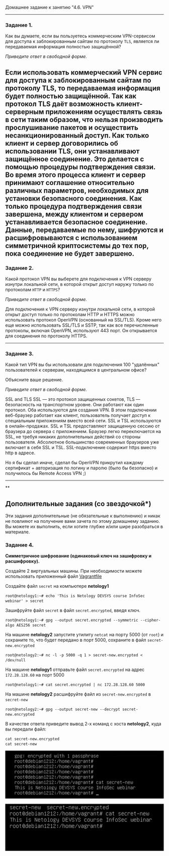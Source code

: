 Домашнее задание к занятию "4.6. VPN"

---

### Задание 1. 

Как вы думаете, если вы пользуетесь коммерческим VPN-сервисом для доступа к заблокированным сайтам по протоколу `TLS`, является ли передаваемая информация полностью защищённой?

*Приведите ответ в свободной форме.*

Если использовать коммерческий VPN сервис для доступа к заблокированным сайтам по протоколу TLS, то передаваемая 
информация будет полностью защищённой. Так как протокол TLS даёт возможность клиент-серверным приложениям осуществлять 
связь в сети таким образом, что нельзя производить прослушивание пакетов и осуществить несанкционированный доступ. Как 
только клиент и сервер договорились об использовании TLS, они устанавливают защищённое соединение. Это делается с помощью 
процедуры подтверждения связи. Во время этого процесса клиент и сервер принимают соглашение относительно различных 
параметров, необходимых для установки безопасного соединения. Как только процедура подтверждения связи завершена, между 
клиентом и сервером устанавливается безопасное соединение. Данные, передаваемые по нему, шифруются и расшифровываются с 
использованием симметричной криптосистемы до тех пор, пока соединение не будет завершено.
---

### Задание 2. 

Какой протокол VPN вы выберете для подключения к VPN серверу изнутри локальной сети, в которой открыт доступ наружу только по протоколам `HTTP` и `HTTPS`?

*Приведите ответ в свободной форме.*

Для подключения к VPN серверу изнутри локальной сети, в которой открыт доступ только по протоколам HTTP и HTTPS можно 
использовать протокол OpenVPN (основанный на SSL/TLS). Кроме него еще можно использовать SSL/TLS и SSTP, так как все 
перечисленные протоколы, включая OpenVPN, используют 443 порт. Он открывается для соединения по протоколу HTTPS.

---

### Задание 3. 

Какой тип VPN вы бы использовали для подключения 100 "удалённых" пользователей к серверам, находящимся в центральном офисе?

Объясните ваше решение.

*Приведите ответ в свободной форме.*

SSL and TLS
SSL — это протокол защищенных сокетов, TLS — безопасность на транспортном уровне. Они работают как один протокол. Оба 
используются для создания VPN. В этом подключении веб-браузер работает как клиент, пользователь получает доступ к 
специальным приложениям вместо всей сети.  SSL и TSL используются в онлайн-продажах. SSL и TSL предоставляют защищенную 
сессию от браузера до сервера с приложением. Браузер легко переключается на SSL, не требуя никаких дополнительных 
действий со стороны пользователя. Абсолютное большинство современных браузеров уже включает в себя SSL и TSL. 
SSL-подключение содержит https вместо http в адресе.

Но я бы сделал иначе, сделал бы OpenVPN прикрутил каждому сертификат + авторизация по логину и паролю (было бы безопасно) и получилось бы Remote Access VPN ;)

---


**

## Дополнительные задания (со звездочкой*)
Эти задания дополнительные (не обязательные к выполнению) и никак не повлияют на получение вами зачета по этому домашнему заданию. Вы можете их выполнить, если хотите глубже и/или шире разобраться в материале.


### Задание 4. 

**Симметричное шифрование (одинаковый ключ на зашифровку и расшифровку).**

Создайте 2 виртуальных машины. При необходимости можете использовать приложенный файл [Vagrantfile](https://github.com/netology-code/snet-homeworks/blob/main/4-06-Vagrantfile)

Создайте файл `secret` на компьютере  **netology1**

```
root@netology1:~# echo 'This is Netology DEVSYS course InfoSec webinar' > secret
```

Зашифруйте файл `secret` в файл `secret.encrypted`, введя ключ.

```
root@netology1:~# gpg --output secret.encrypted --symmetric --cipher-algo AES256 secret
```

На машине **netology2** запустите утилиту `netcat` на порту 5000 (от `root`) и сохраните то, что будет передано в порт 5000, сохраните в файл `secret-new.encrypted`

```
root@netology2:~# nc -l -p 5000 -q 1 > secret-new.encrypted < /dev/null
```

На машине **netology1** отправьте файл `secret.encrypted` на адрес `172.28.128.60` на порт 5000

```
root@netology1:~# cat secret.encrypted | nc 172.28.128.60 5000
```

На машине **netology2** расшифруйте файл из `secret-new.encrypted` в `secret-new`

```
root@netology2:~# gpg --output secret-new --decrypt secret-new.encrypted
```

В качестве ответа приведите вывод 2-х команд с хоста **netology2**, куда вы передали файл:
```
cat secret-new.encrypted
cat secret-new
```
![alt tag](https://github.com/avo1yanskiy/slin-homeworks/blob/main/image/4.6/1.png "secret-new-ecrypted")

![alt tag](https://github.com/avo1yanskiy/slin-homeworks/blob/main/image/4.6/2.png "secret-new")

